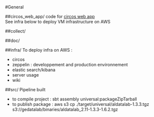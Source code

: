 #General

##circos_web_app/
code for [circos web app](https://circos.gadatalab.com)  
See infra below to deploy VM infrastructure on AWS

##collect/

##doc/

##infra/
To deploy infra on AWS :
- circos
- zeppelin : developpement and production environnement
- elastic search/kibana
- server usage
- wiki

##src/
 Pipeline built 
  - to compile project : sbt assembly universal:packageZipTarball  
  - to publish package : aws s3 cp ./target/universal/aldatalab-1.3.3.tgz s3://gedatalab/binaries/aldatalab_2.11-1.3.3-1.6.2.tgz  




